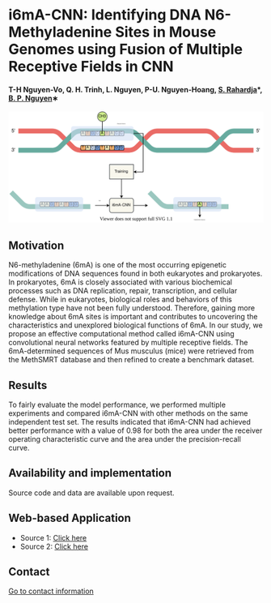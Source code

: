 # i6mA-CNN: Identifying DNA N6-Methyladenine Sites in Mouse Genomes using Fusion of Multiple Receptive Fields in CNN


#### T-H Nguyen-Vo, Q. H. Trinh, L. Nguyen, P-U. Nguyen-Hoang, [S. Rahardja](http://www.susantorahardja.com/)*, [B. P. Nguyen](https://homepages.ecs.vuw.ac.nz/~nguyenb5/about.html)∗

![alt text](https://github.com/mldlproject/2022-i6mA-CNN/blob/main/i6mA_CNN_abs0.svg)

## Motivation
N6-methyladenine (6mA) is one of the most occurring epigenetic modifications of DNA
sequences found in both eukaryotes and prokaryotes. In prokaryotes, 6mA is closely associated
with various biochemical processes such as DNA replication, repair, transcription, and cellular
defense. While in eukaryotes, biological roles and behaviors of this methylation type have not
been fully understood. Therefore, gaining more knowledge about 6mA sites is important and
contributes to uncovering the characteristics and unexplored biological functions of 6mA. In our
study, we propose an effective computational method called i6mA-CNN using convolutional
neural networks featured by multiple receptive fields. The 6mA-determined sequences of Mus
musculus (mice) were retrieved from the MethSMRT database and then refined to create a benchmark dataset.

## Results
To fairly evaluate the model performance, we performed multiple experiments
and compared i6mA-CNN with other methods on the same independent test set. The results
indicated that i6mA-CNN had achieved better performance with a value of 0.98 for both the
area under the receiver operating characteristic curve and the area under the precision-recall
curve. 

## Availability and implementation
Source code and data are available upon request. 

## Web-based Application
- Source 1: [Click here](http://14.231.244.182:5003/)
- Source 2: [Click here](http://124.197.54.240:5003/)


## Contact 
[Go to contact information](https://homepages.ecs.vuw.ac.nz/~nguyenb5/contact.html)
